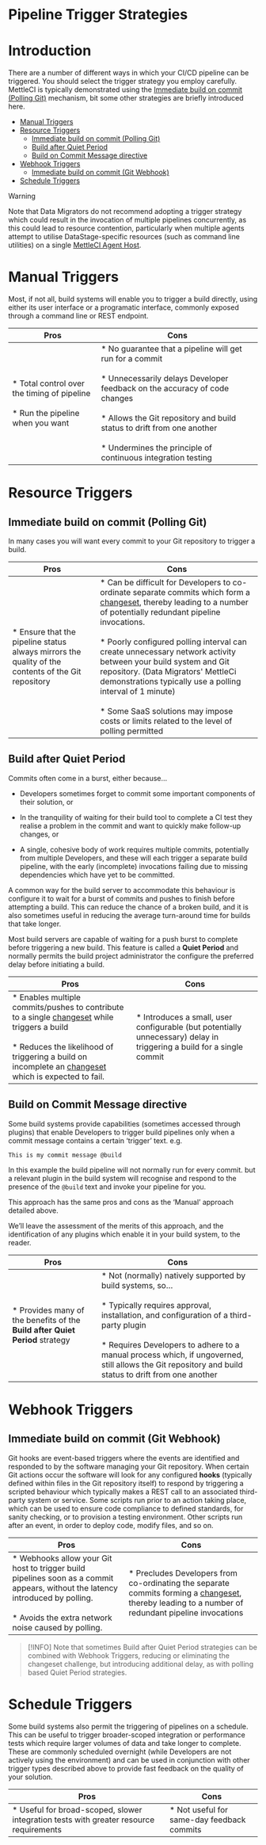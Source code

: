# Pipeline Trigger Strategies

# Introduction

There are a number of different ways in which your CI/CD pipeline can be triggered. You should select the trigger strategy you employ carefully. MettleCI is typically demonstrated using the [Immediate build on commit (Polling Git)](https://datamigrators.atlassian.net/wiki/spaces/MCIDOC/pages/2240610366/Pipeline+Trigger+Strategies#Immediate-build-on-commit-(Polling-Git)) mechanism, bit some other strategies are briefly introduced here.

*   [Manual Triggers](#manual-triggers)
*   [Resource Triggers](#resource-triggers)
    *   [Immediate build on commit (Polling Git)](#immediate-build-on-commit-polling-git)
    *   [Build after Quiet Period](#build-after-quiet-period)
    *   [Build on Commit Message directive](#build-on-commit-message-directive)
*   [Webhook Triggers](#webhook-triggers)
    *   [Immediate build on commit (Git Webhook)](#immediate-build-on-commit-git-webhook)
*   [Schedule Triggers](#schedule-triggers)

> [!WARNING]
> Note that Data Migrators do not recommend adopting a trigger strategy which could result in the invocation of multiple pipelines concurrently, as this could lead to resource contention, particularly when multiple agents attempt to utilise DataStage-specific resources (such as command line utilities) on a single [MettleCI Agent Host](https://datamigrators.atlassian.net/wiki/spaces/MCIDOC/pages/1770520622/A+Summary+of+MettleCI+Components#MettleCI-Agent-Host).

# Manual Triggers

Most, if not all, build systems will enable you to trigger a build directly, using either its user interface or a programatic interface, commonly exposed through a command line or REST endpoint.

| **Pros** | **Cons** |
| --- | --- |
| *   Total control over the timing of pipeline<br>    <br>*   Run the pipeline when you want | *   No guarantee that a pipeline will get run for a commit<br>    <br>*   Unnecessarily delays Developer feedback on the accuracy of code changes<br>    <br>*   Allows the Git repository and build status to drift from one another<br>    <br>*   Undermines the principle of continuous integration testing |

# Resource Triggers

## Immediate build on commit (Polling Git)

In many cases you will want every commit to your Git repository to trigger a build.

| **Pros** | **Cons** |
| --- | --- |
| *   Ensure that the pipeline status always mirrors the quality of the contents of the Git repository | *   Can be difficult for Developers to co-ordinate separate commits which form a [changeset](https://git-scm.com/docs/gitglossary#Documentation/gitglossary.txt-aiddefchangesetachangeset), thereby leading to a number of potentially redundant pipeline invocations.<br>    <br>*   Poorly configured polling interval can create unnecessary network activity between your build system and Git repository. (Data Migrators' MettleCi demonstrations typically use a polling interval of 1 minute)<br>    <br>*   Some SaaS solutions may impose costs or limits related to the level of polling permitted |

## Build after Quiet Period

Commits often come in a burst, either because…

*   Developers sometimes forget to commit some important components of their solution, or
    
*   In the tranquility of waiting for their build tool to complete a CI test they realise a problem in the commit and want to quickly make follow-up changes, or
    
*   A single, cohesive body of work requires multiple commits, potentially from multiple Developers, and these will each trigger a separate build pipeline, with the early (incomplete) invocations failing due to missing dependencies which have yet to be committed.
    

A common way for the build server to accommodate this behaviour is configure it to wait for a burst of commits and pushes to finish before attempting a build. This can reduce the chance of a broken build, and it is also sometimes useful in reducing the average turn-around time for builds that take longer.

Most build servers are capable of waiting for a push burst to complete before triggering a new build. This feature is called a **Quiet Period** and normally permits the build project administrator the configure the preferred delay before initiating a build.

| **Pros** | **Cons** |
| --- | --- |
| *   Enables multiple commits/pushes to contribute to a single [changeset](https://git-scm.com/docs/gitglossary#Documentation/gitglossary.txt-aiddefchangesetachangeset) while triggers a build<br>    <br>*   Reduces the likelihood of triggering a build on incomplete an [changeset](https://git-scm.com/docs/gitglossary#Documentation/gitglossary.txt-aiddefchangesetachangeset) which is expected to fail. | *   Introduces a small, user configurable (but potentially unnecessary) delay in triggering a build for a single commit |

## Build on Commit Message directive

Some build systems provide capabilities (sometimes accessed through plugins) that enable Developers to trigger build pipelines only when a commit message contains a certain ‘trigger’ text. e.g.

`This is my commit message @build`

In this example the build pipeline will not normally run for every commit. but a relevant plugin in the build system will recognise and respond to the presence of the `@build` text and invoke your pipeline for you.

This approach has the same pros and cons as the ‘Manual’ approach detailed above.

We’ll leave the assessment of the merits of this approach, and the identification of any plugins which enable it in your build system, to the reader.

| **Pros** | **Cons** |
| --- | --- |
| *   Provides many of the benefits of the **Build after Quiet Period** strategy | *   Not (normally) natively supported by build systems, so…<br>    <br>*   Typically requires approval, installation, and configuration of a third-party plugin<br>    <br>*   Requires Developers to adhere to a manual process which, if ungoverned, still allows the Git repository and build status to drift from one another |

# Webhook Triggers

## Immediate build on commit (Git Webhook)

Git hooks are event-based triggers where the events are identified and responded to by the software managing your Git repository. When certain Git actions occur the software will look for any configured **hooks** (typically defined within files in the Git repository itself) to respond by triggering a scripted behaviour which typically makes a REST call to an associated third-party system or service. Some scripts run prior to an action taking place, which can be used to ensure code compliance to defined standards, for sanity checking, or to provision a testing environment. Other scripts run after an event, in order to deploy code, modify files, and so on.

| **Pros** | **Cons** |
| --- | --- |
| *   Webhooks allow your Git host to trigger build pipelines soon as a commit appears, without the latency introduced by polling.<br>    <br>*   Avoids the extra network noise caused by polling. | *   Precludes Developers from co-ordinating the separate commits forming a [changeset](https://git-scm.com/docs/gitglossary#Documentation/gitglossary.txt-aiddefchangesetachangeset), thereby leading to a number of redundant pipeline invocations |

> [!INFO]
> Note that sometimes Build after Quiet Period strategies can be combined with Webhook Triggers, reducing or eliminating the changeset challenge, but introducing additional delay, as with polling based Quiet Period strategies.

# Schedule Triggers

Some build systems also permit the triggering of pipelines on a schedule. This can be useful to trigger broader-scoped integration or performance tests which require larger volumes of data and take longer to complete. These are commonly scheduled overnight (while Developers are not actively using the environment) and can be used in conjunction with other trigger types described above to provide fast feedback on the quality of your solution.

| **Pros** | **Cons** |
| --- | --- |
| *   Useful for broad-scoped, slower integration tests with greater resource requirements | *   Not useful for same-day feedback commits |
